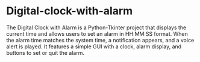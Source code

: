 # Digital-clock-with-alarm
The Digital Clock with Alarm is a Python-Tkinter project that displays the current time and allows users to set an alarm in HH:MM:SS format. When the alarm time matches the system time, a notification appears, and a voice alert is played. It features a simple GUI with a clock, alarm display, and buttons to set or quit the alarm.
